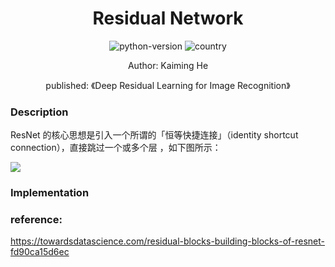 <h1 align="center">Residual Network</h1>
<div align="center">


![python-version](https://img.shields.io/badge/python-3.7-blue) ![country](https://img.shields.io/badge/country-China-red)

Author: Kaiming He 

published: 《Deep Residual Learning for Image Recognition》

</div>

### Description

ResNet 的核心思想是引入一个所谓的「恒等快捷连接」（identity shortcut connection），直接跳过一个或多个层 ，如下图所示：

![](https://miro.medium.com/max/408/1*ByrVJspW-TefwlH7OLxNkg.png)



### Implementation





### reference: 

 https://towardsdatascience.com/residual-blocks-building-blocks-of-resnet-fd90ca15d6ec 




